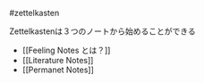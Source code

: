  #zettelkasten 

Zettelkastenは３つのノートから始めることができる

- [[Feeling Notes とは？]]
- [[Literature Notes]]
- [[Permanet Notes]]
